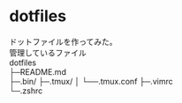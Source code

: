 dotfiles
===============
ドットファイルを作ってみた。  
管理しているファイル  
dotfiles  
├─README.md  
├─.bin/
├─.tmux/
│   └──.tmux.conf
├─.vimrc  
└─.zshrc
